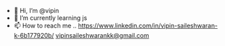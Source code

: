 - 👋 Hi, I’m @vipin
- 🌱 I’m currently learning js
- 📫 How to reach me ..
https://www.linkedin.com/in/vipin-saileshwaran-k-6b177920b/
vipinsaileshwarankk@gmail.com

<!---
vipin-boy/vipin-boy is a ✨ special ✨ repository because its `README.md` (this file) appears on your GitHub profile.
You can click the Preview link to take a look at your changes.
--->
